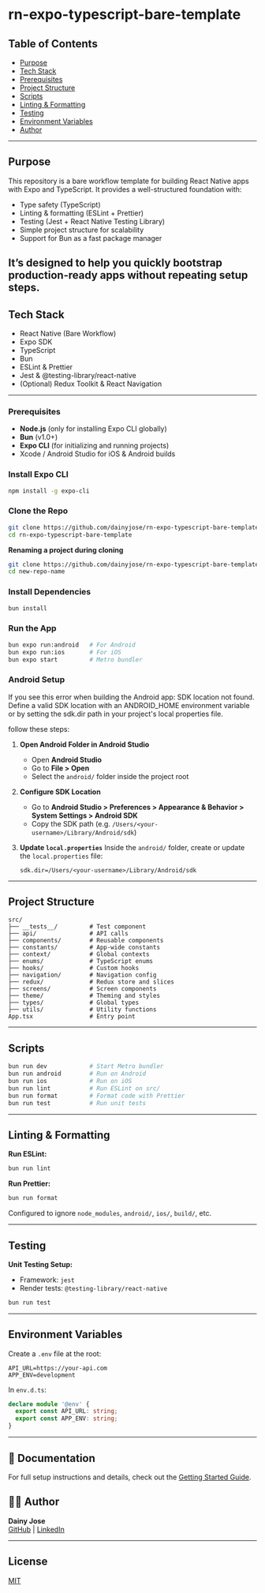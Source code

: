 # rn-expo-typescript-bare-template



## Table of Contents

- [Purpose](#purpose)
- [Tech Stack](#tech-stack)
- [Prerequisites](#prerequisites)
- [Project Structure](#project-structure)
- [Scripts](#scripts)
- [Linting & Formatting](#linting--formatting)
- [Testing](#testing)
- [Environment Variables](#environment-variables)
- [Author](#author)

---

## Purpose
This repository is a bare workflow template for building React Native apps with Expo and TypeScript. It provides a well-structured foundation with:

- Type safety (TypeScript)
- Linting & formatting (ESLint + Prettier)
- Testing (Jest + React Native Testing Library)
- Simple project structure for scalability
- Support for Bun as a fast package manager

It’s designed to help you quickly bootstrap production-ready apps without repeating setup steps.
---

## Tech Stack

- React Native (Bare Workflow)
- Expo SDK
- TypeScript
- Bun
- ESLint & Prettier
- Jest & @testing-library/react-native
- (Optional) Redux Toolkit & React Navigation
---

### Prerequisites

- **Node.js** (only for installing Expo CLI globally)
- **Bun** (v1.0+)
- **Expo CLI** (for initializing and running projects)
- Xcode / Android Studio for iOS & Android builds

### Install Expo CLI

```bash
npm install -g expo-cli
```

### Clone the Repo

```bash
git clone https://github.com/dainyjose/rn-expo-typescript-bare-template.git
cd rn-expo-typescript-bare-template
```

**Renaming a project during cloning**

```bash
git clone https://github.com/dainyjose/rn-expo-typescript-bare-template.git new-repo-name
cd new-repo-name
```

### Install Dependencies

```bash
bun install
```

### Run the App

```bash
bun expo run:android   # For Android
bun expo run:ios       # For iOS
bun expo start         # Metro bundler
```
### Android Setup

If you see this error when building the Android app:
SDK location not found. Define a valid SDK location with an ANDROID_HOME environment variable or by setting the sdk.dir path in your project's local properties file.


follow these steps:

1. **Open Android Folder in Android Studio**
   - Open **Android Studio**
   - Go to **File > Open**
   - Select the `android/` folder inside the project root

2. **Configure SDK Location**
   - Go to **Android Studio > Preferences > Appearance & Behavior > System Settings > Android SDK**
   - Copy the SDK path (e.g. `/Users/<your-username>/Library/Android/sdk`)

3. **Update `local.properties`**
   Inside the `android/` folder, create or update the `local.properties` file:

   ```properties
   sdk.dir=/Users/<your-username>/Library/Android/sdk

---

## Project Structure

```
src/
├── __tests__/         # Test component
├── api/               # API calls
├── components/        # Reusable components
├── constants/         # App-wide constants
├── context/           # Global contexts
├── enums/             # TypeScript enums
├── hooks/             # Custom hooks
├── navigation/        # Navigation config
├── redux/             # Redux store and slices
├── screens/           # Screen components
├── theme/             # Theming and styles
├── types/             # Global types
├── utils/             # Utility functions
App.tsx                # Entry point

```

---

## Scripts

```bash
bun run dev            # Start Metro bundler
bun run android        # Run on Android
bun run ios            # Run on iOS
bun run lint           # Run ESLint on src/
bun run format         # Format code with Prettier
bun run test           # Run unit tests
```

---

## Linting & Formatting

**Run ESLint:**

```bash
bun run lint
```

**Run Prettier:**

```bash
bun run format
```

Configured to ignore `node_modules`, `android/`, `ios/`, `build/`, etc.

---

## Testing

**Unit Testing Setup:**

- Framework: `jest`
- Render tests: `@testing-library/react-native`

```bash
bun run test
```

---

## Environment Variables

Create a `.env` file at the root:

```env
API_URL=https://your-api.com
APP_ENV=development
```

In `env.d.ts`:

```ts
declare module '@env' {
  export const API_URL: string;
  export const APP_ENV: string;
}
```

---

## 📖 Documentation

For full setup instructions and details, check out the [Getting Started Guide](./GETTING_STARTED.md).

## 🧑‍💻 Author

**Dainy Jose**  
[GitHub](https://github.com/dainyjose) | [LinkedIn](https://linkedin.com/in/dainyjose)

---

## License

[MIT](./LICENSE)
